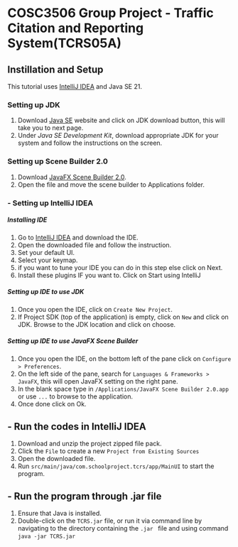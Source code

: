 # COSC3506 Group Project - Traffic Citation and Reporting System(TCRS05A)
## Instillation and Setup
This tutorial uses [IntelliJ IDEA](https://www.jetbrains.com/idea/) and Java SE 21.

### Setting up JDK

1. Download [Java SE](http://www.oracle.com/technetwork/java/javase/downloads/index.html) website and click on JDK download button, this will take you to next page.
2. Under *Java SE Development Kit*, download appropriate JDK for your system and follow the instructions on the screen.

### Setting up Scene Builder 2.0

1. Download [JavaFX Scene Builder 2.0](http://www.oracle.com/technetwork/java/javase/downloads/javafxscenebuilder-1x-archive-2199384.html).
2. Open the file and move the scene builder to Applications folder.

### - Setting up IntelliJ IDEA

##### Installing IDE

1. Go to [IntelliJ IDEA](https://www.jetbrains.com/idea/) and download the IDE.
2. Open the downloaded file and follow the instruction.
3. Set your default UI.
4. Select your keymap.
5. if you want to tune your IDE you can do in this step else click on Next.
6. Install these plugins IF you want to. Click on Start using IntelliJ

##### Setting up IDE to use JDK

1. Once you open the IDE, click on `Create New Project`.
2. If Project SDK (top of the application) is empty, click on `New` and click on JDK. Browse to the JDK location and click on choose.

##### Setting up IDE to use JavaFX Scene Builder
1. Once you open the IDE, on the bottom left of the pane click on `Configure > Preferences`.
2. On the left side of the pane, search for `Languages & Frameworks > JavaFX`, this will open JavaFX setting on the right pane.
3. In the blank space type in `/Applications/JavaFX Scene Builder 2.0.app` or use `...` to browse to the application.
4. Once done click on Ok.

## - Run the codes in IntelliJ IDEA

1. Download and unzip the project zipped file pack.
2. Click the `File` to create a new `Project from Existing Sources`
3. Open the downloaded file.
4. Run `src/main/java/com.schoolproject.tcrs/app/MainUI` to start the program.

## - Run the program through .jar file

1. Ensure that Java is installed.
2. Double-click on the `TCRS.jar` file, or run it via command line by navigating to the directory containing the `.jar ` file and using command `java -jar TCRS.jar`
